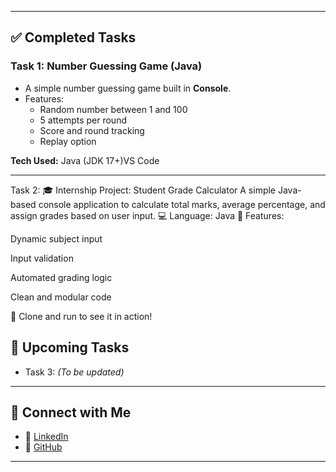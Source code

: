 
---

## ✅ Completed Tasks

### **Task 1: Number Guessing Game (Java)**

- A simple number guessing game built in **Console**.
- Features:
  - Random number between 1 and 100
  - 5 attempts per round
  - Score and round tracking
  - Replay option
 

**Tech Used:** Java (JDK 17+)VS Code

---
Task 2:
🎓 Internship Project: Student Grade Calculator
A simple Java-based console application to calculate total marks, average percentage, and assign grades based on user input.
💻 Language: Java
🚀 Features:

Dynamic subject input

Input validation

Automated grading logic

Clean and modular code

📂 Clone and run to see it in action!

## 🚀 Upcoming Tasks

- Task 3: *(To be updated)*

---

## 🔗 Connect with Me

- 💼 [LinkedIn](https://www.linkedin.com/in/prateek-singh-08b0b8338/)
- 🔗 [GitHub](https://github.com/PrateekSingh-01)

---

